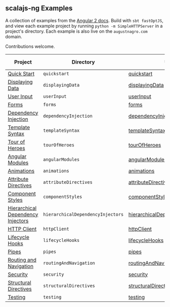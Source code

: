 ## scalajs-ng Examples

A collection of examples from the [Angular 2 docs](https://angular.io/docs/). Build with `sbt fastOptJS`, and view each example project by running `python -m SimpleHTTPServer` in a project's directory. Each example is also live on the `augustnagro.com` domain.

Contributions welcome.
 
| Project                | Directory     | Url                             | Is Done |
| ---------------------- | ------------- | ------------------------------- |:-------:|
| [Quick Start](https://angular.io/docs/ts/latest/quickstart.html)| `quickstart` | [quickstart](https://augustnagro.com/sjs-ng/quickstart)| X |
| [Displaying Data](https://angular.io/docs/ts/latest/guide/displaying-data.html) | `displayingData` | [displayingData](https://augustnagro.com/sjs-ng/displayingData)| |
| [User Input](https://angular.io/docs/ts/latest/guide/user-input.html)| `userInput` | [userInput](https://augustnagro.com/sjs-ng/userInput)| |
| [Forms](https://angular.io/docs/ts/latest/guide/forms.html)| `forms` | [forms](https://augustnagro.com/sjs-ng/forms)| |
| [Dependency Injection](https://angular.io/docs/ts/latest/guide/dependency-injection.html)| `dependencyInjection` | [dependencyInjection](https://augustnagro.com/sjs-ng/dependencyInjection)| |
| [Template Syntax](https://angular.io/docs/ts/latest/guide/template-syntax.html)| `templateSyntax` | [templateSyntax](https://augustnagro.com/sjs-ng/templateSyntax)| |
| [Tour of Heroes](https://angular.io/docs/ts/latest/tutorial/) | `tourOfHeroes` | [tourOfHeroes](https://augustnagro.com/sjs-ng/tourOfHeroes)| X |
| [Angular Modules](https://angular.io/docs/ts/latest/guide/ngmodule.html)| `angularModules` | [angularModules](https://augustnagro.com/sjs-ng/angularModules)| |
| [Animations](https://angular.io/docs/ts/latest/guide/animations.html)| `animations` | [animations](https://augustnagro.com/sjs-ng/animations)| |
| [Attribute Directives](https://angular.io/docs/ts/latest/guide/attribute-directives.html)| `attributeDirectives` | [attributeDirectives](https://augustnagro.com/sjs-ng/attributeDirectives)| |
| [Component Styles](https://angular.io/docs/ts/latest/guide/component-styles.html)| `componentStyles` | [componentStyles](https://augustnagro.com/sjs-ng/componentStyles)| |
| [Hierarchical Dependency Injectors](https://angular.io/docs/ts/latest/guide/hierarchical-dependency-injection.html)| `hierarchicalDependencyInjectors` | [hierarchicalDependencyInjectors](https://augustnagro.com/sjs-ng/hierarchicalDependencyInjectors)| |
| [HTTP Client](https://angular.io/docs/ts/latest/guide/server-communication.html)| `httpClient` | [httpClient](https://augustnagro.com/sjs-ng/httpClient)| |
| [Lifecycle Hooks](https://angular.io/docs/ts/latest/guide/lifecycle-hooks.html)| `lifecycleHooks` | [lifecycleHooks](https://augustnagro.com/sjs-ng/lifecycleHooks)| |
| [Pipes](https://angular.io/docs/ts/latest/guide/pipes.html)| `pipes` | [pipes](https://augustnagro.com/sjs-ng/pipes)| |
| [Routing and Navigation](https://angular.io/docs/ts/latest/guide/router.html)| `routingAndNavigation` | [routingAndNavigation](https://augustnagro.com/sjs-ng/routingAndNavigation)| |
| [Security](https://angular.io/docs/ts/latest/guide/security.html)| `security` | [security](https://augustnagro.com/sjs-ng/security)| |
| [Structural Directives](https://angular.io/docs/ts/latest/guide/structural-directives.html)| `structuralDirectives` | [structuralDirectives](https://augustnagro.com/sjs-ng/structuralDirectives)| |
| [Testing](https://angular.io/docs/ts/latest/guide/testing.html)| `testing` | [testing](https://augustnagro.com/sjs-ng/testing)| |
